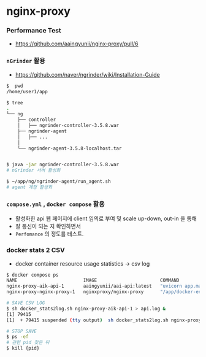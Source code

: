 # nginx-proxy


### Performance Test

- https://github.com/aaingyunii/nginx-proxy/pull/6

### `nGrinder` 활용

- https://github.com/naver/ngrinder/wiki/Installation-Guide

```bash
$  pwd
/home/user1/app

$ tree
.
└── ng
    ├── controller
    │   ├── ngrinder-controller-3.5.8.war
    ├── ngrinder-agent
    │   ├── ...
    │   
    └── ngrinder-agent-3.5.8-localhost.tar


$ java -jar ngrinder-controller-3.5.8.war
# nGrinder 서버 활성화

$ ~/app/ng/ngrinder-agent/run_agent.sh
# agent 계정 활성화

```

### `compose.yml` , `docker compose` 활용

- 활성화한 api 웹 페이지에 client 임의로 부여 및 scale up-down, out-in 을 통해
- 잘 통신이 되는 지 확인하면서
- `Perfomance` 의 정도를 테스트.

### docker stats 2 CSV

- docker container resource usage statistics -> csv log

```bash
$ docker compose ps
NAME                        IMAGE                       COMMAND                                           SERVICE       CREATED         STATUS         PORTS
nginx-proxy-aik-api-1       aaingyunii/aai-api:latest   "uvicorn app.main:app --host 0.0.0.0 --port 80"   aik-api       9 seconds ago   Up 7 seconds   80/tcp
nginx-proxy-nginx-proxy-1   nginxproxy/nginx-proxy      "/app/docker-entrypoint.sh forego start -r"       nginx-proxy   9 seconds ago   Up 7 seconds   0.0.0.0:80->80/tcp, :::80->80/tcp

# SAVE CSV LOG
$ sh docker_stats2log.sh nginx-proxy-aik-api-1 > api.log &
[1] 79415
[1]  + 79415 suspended (tty output)  sh docker_stats2log.sh nginx-proxy-aik-api-1 > api.log

# STOP SAVE
$ ps -ef
# 관련 pid 찾은 뒤
$ kill {pid}

```

